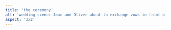 ```yaml
---
title: 'the ceremony'
alt: 'wedding scene: Jean and Oliver about to exchange vows in front of Sterling pond, with justice of the peace and Sapphie'
aspect: '3x2'
---
```

